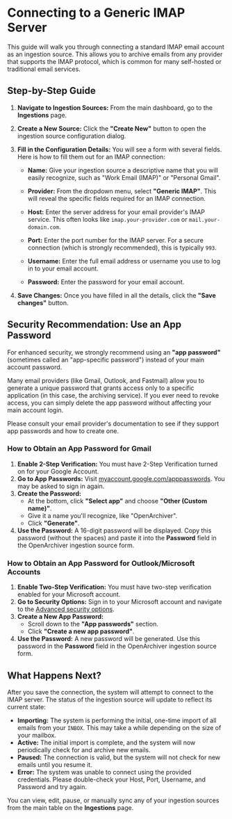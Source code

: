 # Connecting to a Generic IMAP Server

This guide will walk you through connecting a standard IMAP email account as an ingestion source. This allows you to archive emails from any provider that supports the IMAP protocol, which is common for many self-hosted or traditional email services.

## Step-by-Step Guide

1.  **Navigate to Ingestion Sources:**
    From the main dashboard, go to the **Ingestions** page.

2.  **Create a New Source:**
    Click the **"Create New"** button to open the ingestion source configuration dialog.

3.  **Fill in the Configuration Details:**
    You will see a form with several fields. Here is how to fill them out for an IMAP connection:

    -   **Name:** Give your ingestion source a descriptive name that you will easily recognize, such as "Work Email (IMAP)" or "Personal Gmail".

    -   **Provider:** From the dropdown menu, select **"Generic IMAP"**. This will reveal the specific fields required for an IMAP connection.

    -   **Host:** Enter the server address for your email provider's IMAP service. This often looks like `imap.your-provider.com` or `mail.your-domain.com`.

    -   **Port:** Enter the port number for the IMAP server. For a secure connection (which is strongly recommended), this is typically `993`.

    -   **Username:** Enter the full email address or username you use to log in to your email account.

    -   **Password:** Enter the password for your email account.

4.  **Save Changes:**
    Once you have filled in all the details, click the **"Save changes"** button.

## Security Recommendation: Use an App Password

For enhanced security, we strongly recommend using an **"app password"** (sometimes called an "app-specific password") instead of your main account password.

Many email providers (like Gmail, Outlook, and Fastmail) allow you to generate a unique password that grants access only to a specific application (in this case, the archiving service). If you ever need to revoke access, you can simply delete the app password without affecting your main account login.

Please consult your email provider's documentation to see if they support app passwords and how to create one.

### How to Obtain an App Password for Gmail

1.  **Enable 2-Step Verification:** You must have 2-Step Verification turned on for your Google Account.
2.  **Go to App Passwords:** Visit [myaccount.google.com/apppasswords](https://myaccount.google.com/apppasswords). You may be asked to sign in again.
3.  **Create the Password:**
    -   At the bottom, click **"Select app"** and choose **"Other (Custom name)"**.
    -   Give it a name you'll recognize, like "OpenArchiver".
    -   Click **"Generate"**.
4.  **Use the Password:** A 16-digit password will be displayed. Copy this password (without the spaces) and paste it into the **Password** field in the OpenArchiver ingestion source form.

### How to Obtain an App Password for Outlook/Microsoft Accounts

1.  **Enable Two-Step Verification:** You must have two-step verification enabled for your Microsoft account.
2.  **Go to Security Options:** Sign in to your Microsoft account and navigate to the [Advanced security options](https://account.live.com/proofs/manage/additional).
3.  **Create a New App Password:**
    -   Scroll down to the **"App passwords"** section.
    -   Click **"Create a new app password"**.
4.  **Use the Password:** A new password will be generated. Use this password in the **Password** field in the OpenArchiver ingestion source form.

## What Happens Next?

After you save the connection, the system will attempt to connect to the IMAP server. The status of the ingestion source will update to reflect its current state:

-   **Importing:** The system is performing the initial, one-time import of all emails from your `INBOX`. This may take a while depending on the size of your mailbox.
-   **Active:** The initial import is complete, and the system will now periodically check for and archive new emails.
-   **Paused:** The connection is valid, but the system will not check for new emails until you resume it.
-   **Error:** The system was unable to connect using the provided credentials. Please double-check your Host, Port, Username, and Password and try again.

You can view, edit, pause, or manually sync any of your ingestion sources from the main table on the **Ingestions** page.
